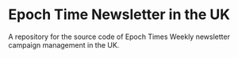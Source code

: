 # Epoch Time Newsletter in the UK

A repository for the source code of Epoch Times Weekly newsletter campaign management in the UK.
